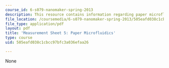 ```yaml
---
course_id: 6-s079-nanomaker-spring-2013
description: This resource contains information regarding paper microfluidics.
file_location: /coursemedia/6-s079-nanomaker-spring-2013/505eafd038c1cbcc97bfc3a036efaa26_MIT6_S079S13_lab05.pdf
file_type: application/pdf
layout: pdf
title: 'Measurement Sheet 5: Paper Microfluidics'
type: course
uid: 505eafd038c1cbcc97bfc3a036efaa26

---
```

None